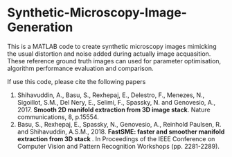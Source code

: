 # Synthetic-Microscopy-Image-Generation

This is a MATLAB code to create synthetic microscopy images mimicking the usual distortion and noise added during actually  image acquasition. These reference ground truth images can used for parameter optimisation, algorithm performance evaluation and comparison.

If use this code, please cite the following papers
1. Shihavuddin, A., Basu, S., Rexhepaj, E., Delestro, F., Menezes, N., Sigoillot, S.M., Del Nery, E., Selimi, F., Spassky, N. and Genovesio, A., 2017. <b>Smooth 2D manifold extraction from 3D image stack</b>. Nature communications, 8, p.15554.
2. Basu, S., Rexhepaj, E., Spassky, N., Genovesio, A., Reinhold Paulsen, R. and Shihavuddin, A.S.M., 2018. <b>FastSME: faster and smoother manifold extraction from 3D stack </b>. In Proceedings of the IEEE Conference on Computer Vision and Pattern Recognition Workshops (pp. 2281-2289).
